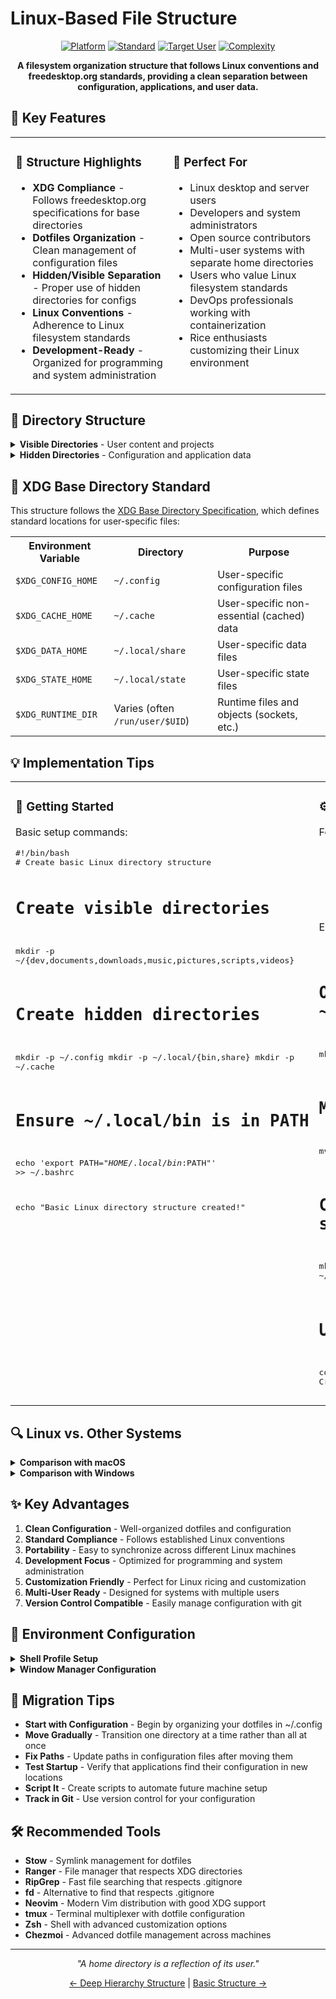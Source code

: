 # Linux-Based File Structure

<div align="center">
  
  [![Platform](https://img.shields.io/badge/Platform-Linux-orange?style=for-the-badge&logo=linux)](https://github.com/username/filesystem-structures)
  [![Standard](https://img.shields.io/badge/Standard-XDG_Base_Directory-blue?style=for-the-badge)](https://specifications.freedesktop.org/basedir-spec/basedir-spec-latest.html)
  [![Target User](https://img.shields.io/badge/For-Linux_Users_&_Developers-green?style=for-the-badge)](https://github.com/username/filesystem-structures)
  [![Complexity](https://img.shields.io/badge/Complexity-Medium-yellow?style=for-the-badge)](https://github.com/username/filesystem-structures)

  **A filesystem organization structure that follows Linux conventions and freedesktop.org standards, providing a clean separation between configuration, applications, and user data.**
</div>

## 🌟 Key Features

<table>
  <tr>
    <td width="50%" valign="top">
      <h3>🧰 Structure Highlights</h3>
      <ul>
        <li><b>XDG Compliance</b> - Follows freedesktop.org specifications for base directories</li>
        <li><b>Dotfiles Organization</b> - Clean management of configuration files</li>
        <li><b>Hidden/Visible Separation</b> - Proper use of hidden directories for configs</li>
        <li><b>Linux Conventions</b> - Adherence to Linux filesystem standards</li>
        <li><b>Development-Ready</b> - Organized for programming and system administration</li>
      </ul>
    </td>
    <td width="50%" valign="top">
      <h3>🎯 Perfect For</h3>
      <ul>
        <li>Linux desktop and server users</li>
        <li>Developers and system administrators</li>
        <li>Open source contributors</li>
        <li>Multi-user systems with separate home directories</li>
        <li>Users who value Linux filesystem standards</li>
        <li>DevOps professionals working with containerization</li>
        <li>Rice enthusiasts customizing their Linux environment</li>
      </ul>
    </td>
  </tr>
</table>

## 📂 Directory Structure

<details>
<summary><b>Visible Directories</b> - User content and projects</summary>
<ul>
  <li><b>dev/</b> - Development and programming projects
    <ul>
      <li>Organized by project or language</li>
      <li>Perfect for git repositories</li>
      <li>Separate from configuration files</li>
    </ul>
  </li>
  <li><b>documents/</b> - Text documents, spreadsheets, and other files
    <ul>
      <li>Personal and work documents</li>
      <li>Reference materials</li>
      <li>Text files and PDFs</li>
    </ul>
  </li>
  <li><b>downloads/</b> - Downloaded files
    <ul>
      <li>Web browser downloads</li>
      <li>Package files</li>
      <li>External content</li>
    </ul>
  </li>
  <li><b>music/</b> - Audio files and music collection
    <ul>
      <li>Music library</li>
      <li>Playlists</li>
      <li>Audio recordings</li>
    </ul>
  </li>
  <li><b>pictures/</b> - Images and photos
    <ul>
      <li>Personal photos</li>
      <li>Screenshots</li>
      <li>Graphic files</li>
    </ul>
  </li>
  <li><b>scripts/</b> - Executable scripts and automation
    <ul>
      <li>Shell scripts</li>
      <li>Utility scripts</li>
      <li>Automation tools</li>
    </ul>
  </li>
  <li><b>videos/</b> - Video files
    <ul>
      <li>Movies</li>
      <li>Recorded videos</li>
      <li>Video projects</li>
    </ul>
  </li>
</ul>
</details>

<details>
<summary><b>Hidden Directories</b> - Configuration and application data</summary>
<ul>
  <li><b>.cache/</b> - Non-essential cached data
    <ul>
      <li>Application caches</li>
      <li>Temporary data that can be regenerated</li>
    </ul>
  </li>
  <li><b>.config/</b> - User configuration files
    <ul>
      <li><b>alacritty/</b> - Terminal emulator configuration</li>
      <li><b>dunst/</b> - Notification daemon configuration</li>
      <li><b>gtk-3.0/</b> - GTK3 theming and configuration</li>
      <li><b>i3/</b> - i3 window manager configuration</li>
      <li><b>mpv/</b> - Media player configuration</li>
      <li><b>nvim/</b> - Neovim editor configuration</li>
      <li><b>picom/</b> - Compositor configuration</li>
      <li><b>polybar/</b> - Status bar configuration</li>
      <li><b>ranger/</b> - File manager configuration</li>
      <li><b>rofi/</b> - Application launcher configuration</li>
    </ul>
  </li>
  <li><b>.local/</b> - User-specific data and applications
    <ul>
      <li><b>bin/</b> - User executables
        <ul>
          <li>Personal scripts</li>
          <li>User-installed binaries</li>
        </ul>
      </li>
      <li><b>share/</b> - User application data
        <ul>
          <li>Application-specific data</li>
          <li>Themes</li>
          <li>Icons</li>
        </ul>
      </li>
    </ul>
  </li>
</ul>
</details>

## 🔄 XDG Base Directory Standard

This structure follows the [XDG Base Directory Specification](https://specifications.freedesktop.org/basedir-spec/basedir-spec-latest.html), which defines standard locations for user-specific files:

<table>
  <tr>
    <th>Environment Variable</th>
    <th>Directory</th>
    <th>Purpose</th>
  </tr>
  <tr>
    <td><code>$XDG_CONFIG_HOME</code></td>
    <td><code>~/.config</code></td>
    <td>User-specific configuration files</td>
  </tr>
  <tr>
    <td><code>$XDG_CACHE_HOME</code></td>
    <td><code>~/.cache</code></td>
    <td>User-specific non-essential (cached) data</td>
  </tr>
  <tr>
    <td><code>$XDG_DATA_HOME</code></td>
    <td><code>~/.local/share</code></td>
    <td>User-specific data files</td>
  </tr>
  <tr>
    <td><code>$XDG_STATE_HOME</code></td>
    <td><code>~/.local/state</code></td>
    <td>User-specific state files</td>
  </tr>
  <tr>
    <td><code>$XDG_RUNTIME_DIR</code></td>
    <td>Varies (often <code>/run/user/$UID</code>)</td>
    <td>Runtime files and objects (sockets, etc.)</td>
  </tr>
</table>

## 💡 Implementation Tips

<table>
  <tr>
    <td width="50%" valign="top">
      <h3>🔧 Getting Started</h3>
      <p>Basic setup commands:</p>
      <pre>
#!/bin/bash
# Create basic Linux directory structure

# Create visible directories
mkdir -p ~/{dev,documents,downloads,music,pictures,scripts,videos}

# Create hidden directories
mkdir -p ~/.config
mkdir -p ~/.local/{bin,share}
mkdir -p ~/.cache

# Ensure ~/.local/bin is in PATH
echo 'export PATH="$HOME/.local/bin:$PATH"' >> ~/.bashrc

echo "Basic Linux directory structure created!"
      </pre>
    </td>
    <td width="50%" valign="top">
      <h3>⚙️ Dotfiles Management</h3>
      <p>For configuration management:</p>
      <ul>
        <li><b>GNU Stow</b> - Symlink farm manager for dotfiles</li>
        <li><b>Chezmoi</b> - Securely manage dotfiles across multiple machines</li>
        <li><b>Bare Git Repository</b> - Use git directly for dotfile management</li>
        <li><b>Ansible</b> - For more complex environment setup</li>
        <li><b>Shell Scripts</b> - Custom scripts for setup and synchronization</li>
      </ul>
      <p>Example with GNU Stow:</p>
      <pre>
# Organize configs in ~/dotfiles
mkdir -p ~/dotfiles/{bash,nvim,i3}

# Move configurations
mv ~/.config/nvim ~/dotfiles/nvim/
mv ~/.config/i3 ~/dotfiles/i3/

# Create proper directory structure
mkdir -p ~/dotfiles/nvim/.config
mv ~/dotfiles/nvim/nvim ~/dotfiles/nvim/.config/

# Use stow to create symlinks
cd ~/dotfiles
stow nvim   # Creates ~/.config/nvim symlink
stow i3     # Creates ~/.config/i3 symlink
      </pre>
    </td>
  </tr>
</table>

## 🔍 Linux vs. Other Systems

<details>
<summary><b>Comparison with macOS</b></summary>
<p>Key differences from macOS:</p>
<ul>
  <li><b>Hidden Files</b> - Linux uses dot prefix (.filename) for hidden files</li>
  <li><b>Configuration</b> - macOS uses ~/Library while Linux uses ~/.config</li>
  <li><b>Applications</b> - macOS has /Applications while Linux uses /usr/bin or ~/.local/bin</li>
  <li><b>Case Sensitivity</b> - Linux filesystems are typically case-sensitive</li>
  <li><b>Path Separators</b> - Both use forward slashes but with different root structures</li>
</ul>
</details>

<details>
<summary><b>Comparison with Windows</b></summary>
<p>Key differences from Windows:</p>
<ul>
  <li><b>Path Separators</b> - Linux uses forward slashes (/) instead of backslashes (\\)</li>
  <li><b>Drive Letters</b> - Linux uses mount points instead of drive letters</li>
  <li><b>User Directories</b> - Windows uses C:\\Users\\username vs. Linux's /home/username</li>
  <li><b>Configuration</b> - Windows uses Registry and AppData while Linux uses dotfiles</li>
  <li><b>Extensions</b> - Linux doesn't rely on extensions for file type associations</li>
</ul>
</details>

## ✨ Key Advantages

1. **Clean Configuration** - Well-organized dotfiles and configuration
2. **Standard Compliance** - Follows established Linux conventions
3. **Portability** - Easy to synchronize across different Linux machines
4. **Development Focus** - Optimized for programming and system administration
5. **Customization Friendly** - Perfect for Linux ricing and customization
6. **Multi-User Ready** - Designed for systems with multiple users
7. **Version Control Compatible** - Easily manage configuration with git

## 🔧 Environment Configuration

<details>
<summary><b>Shell Profile Setup</b></summary>
<p>Key files to configure:</p>
<ul>
  <li><b>~/.bashrc</b> - Bash configuration for interactive shells</li>
  <li><b>~/.bash_profile</b> - Executed for login shells</li>
  <li><b>~/.zshrc</b> - Configuration for Zsh shell</li>
  <li><b>~/.profile</b> - Generic shell profile for any shell</li>
</ul>

<p>Recommended environment variables:</p>

```bash
# XDG Base Directory
export XDG_CONFIG_HOME="$HOME/.config"
export XDG_CACHE_HOME="$HOME/.cache"
export XDG_DATA_HOME="$HOME/.local/share"
export XDG_STATE_HOME="$HOME/.local/state"

# Ensure user binaries are in PATH
export PATH="$HOME/.local/bin:$PATH"

# Default applications
export EDITOR="nvim"
export VISUAL="nvim"
export TERMINAL="alacritty"
export BROWSER="firefox"
```
</details>

<details>
<summary><b>Window Manager Configuration</b></summary>
<p>For tiling window managers like i3:</p>

```bash
# Create necessary directories
mkdir -p ~/.config/i3
mkdir -p ~/.config/polybar
mkdir -p ~/.config/dunst
mkdir -p ~/.config/picom

# Create starter configurations
cp /etc/i3/config ~/.config/i3/
touch ~/.config/polybar/config.ini
touch ~/.config/dunst/dunstrc
touch ~/.config/picom/picom.conf

# Configure autostart
mkdir -p ~/.config/autostart
```
</details>

## 📝 Migration Tips

- **Start with Configuration** - Begin by organizing your dotfiles in ~/.config
- **Move Gradually** - Transition one directory at a time rather than all at once
- **Fix Paths** - Update paths in configuration files after moving them
- **Test Startup** - Verify that applications find their configuration in new locations
- **Script It** - Create scripts to automate future machine setup
- **Track in Git** - Use version control for your configuration

## 🛠️ Recommended Tools

- **Stow** - Symlink management for dotfiles
- **Ranger** - File manager that respects XDG directories
- **RipGrep** - Fast file searching that respects .gitignore
- **fd** - Alternative to find that respects .gitignore
- **Neovim** - Modern Vim distribution with good XDG support
- **tmux** - Terminal multiplexer with dotfile configuration
- **Zsh** - Shell with advanced customization options
- **Chezmoi** - Advanced dotfile management across machines

---

<div align="center">
  <p><i>"A home directory is a reflection of its user."</i></p>
  <p><a href="../Structure%2010%20-%20Deep%20Hierarchy">← Deep Hierarchy Structure</a> | <a href="../Structure%201%20-%20Basic">Basic Structure →</a></p>
</div>

